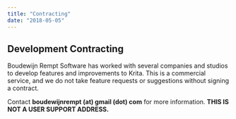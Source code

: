 ```yaml
---
title: "Contracting"
date: "2018-05-05"
---
```


## Development Contracting

Boudewijn Rempt Software has worked with several companies and studios to develop features and improvements to Krita. This is a commercial service, and we do not take feature requests or suggestions without signing a contract.

Contact **boudewijnrempt (at) gmail (dot) com** for more information. **THIS IS NOT A USER SUPPORT ADDRESS.**
